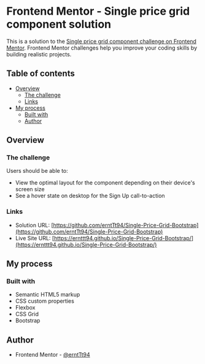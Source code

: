 # Frontend Mentor - Single price grid component solution

This is a solution to the [Single price grid component challenge on Frontend Mentor](https://www.frontendmentor.io/challenges/single-price-grid-component-5ce41129d0ff452fec5abbbc). Frontend Mentor challenges help you improve your coding skills by building realistic projects. 

## Table of contents

- [Overview](#overview)
  - [The challenge](#the-challenge)
  - [Links](#links)
- [My process](#my-process)
  - [Built with](#built-with)
  - [Author](#author)


## Overview

### The challenge

Users should be able to:

- View the optimal layout for the component depending on their device's screen size
- See a hover state on desktop for the Sign Up call-to-action

### Links

- Solution URL: [https://github.com/erntTt94/Single-Price-Grid-Bootstrap](https://github.com/erntTt94/Single-Price-Grid-Bootstrap)
- Live Site URL: [https://ernttt94.github.io/Single-Price-Grid-Bootstrap/](https://ernttt94.github.io/Single-Price-Grid-Bootstrap/)

## My process

### Built with

- Semantic HTML5 markup
- CSS custom properties
- Flexbox
- CSS Grid
- Bootstrap

## Author

- Frontend Mentor - [@erntTt94](https://www.frontendmentor.io/profile/erntTt94)

